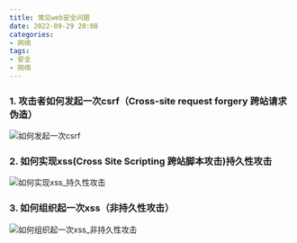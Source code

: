 ```yaml
---
title: 常见web安全问题
date: 2022-09-29 20:08
categories:
- 网络
tags:
- 安全
- 网络
---
```


### 1. 攻击者如何发起一次csrf（Cross-site request forgery 跨站请求伪造）
![如何发起一次csrf](https://user-images.githubusercontent.com/18700225/71152029-4525ad00-2270-11ea-9cb0-482373223b9e.png)


### 2. 如何实现xss(Cross Site Scripting 跨站脚本攻击)持久性攻击
![如何实现xss_持久性攻击](https://user-images.githubusercontent.com/18700225/69510835-51706000-0f79-11ea-8933-f93e8a68e341.png)

### 3. 如何组织起一次xss（非持久性攻击）
![如何组织起一次xss_非持久性攻击](https://user-images.githubusercontent.com/18700225/69510850-63520300-0f79-11ea-9832-638e99bf3394.png)
